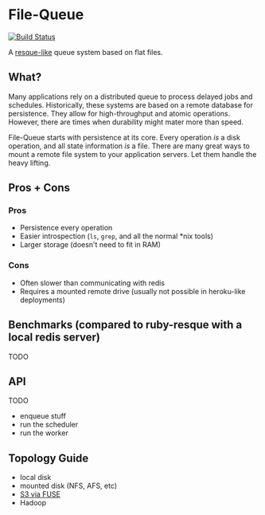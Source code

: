 # File-Queue
[![Build Status](https://travis-ci.org/evantahler/file-queue.svg?branch=master)](https://travis-ci.org/evantahler/file-queue)

A [resque-like](https://github.com/resque/resque) queue system based on flat files.

## What?
Many applications rely on a distributed queue to process delayed jobs and schedules.  Historically, these systems are based on a remote database for persistence.  They allow for high-throughput and atomic operations.  However, there are times when durability might mater more than speed.  

File-Queue starts with persistence at its core. Every operation *is* a disk operation, and all state information *is* a file.  There are many great ways to mount a remote file system to your application servers.  Let them handle the heavy lifting.

## Pros + Cons
### Pros
- Persistence every operation
- Easier introspection (`ls`, `grep`, and all the normal *nix tools)
- Larger storage (doesn't need to fit in RAM)

### Cons
- Often slower than communicating with redis
- Requires a mounted remote drive (usually not possible in heroku-like deployments)

## Benchmarks (compared to ruby-resque with a local redis server)
TODO

## API
TODO

- enqueue stuff
- run the scheduler
- run the worker

## Topology Guide
- local disk
- mounted disk (NFS, AFS, etc)
- [S3 via FUSE](https://github.com/s3fs-fuse/s3fs-fuse)
- Hadoop